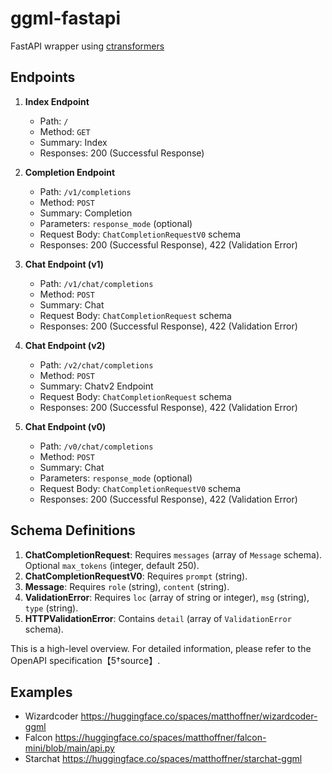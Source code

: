 # ggml-fastapi

FastAPI wrapper using [ctransformers](https://github.com/marella/ctransformers)

## Endpoints
1. **Index Endpoint**
   - Path: `/`
   - Method: `GET`
   - Summary: Index
   - Responses: 200 (Successful Response)

2. **Completion Endpoint**
   - Path: `/v1/completions`
   - Method: `POST`
   - Summary: Completion
   - Parameters: `response_mode` (optional)
   - Request Body: `ChatCompletionRequestV0` schema
   - Responses: 200 (Successful Response), 422 (Validation Error)

3. **Chat Endpoint (v1)**
   - Path: `/v1/chat/completions`
   - Method: `POST`
   - Summary: Chat
   - Request Body: `ChatCompletionRequest` schema
   - Responses: 200 (Successful Response), 422 (Validation Error)

4. **Chat Endpoint (v2)**
   - Path: `/v2/chat/completions`
   - Method: `POST`
   - Summary: Chatv2 Endpoint
   - Request Body: `ChatCompletionRequest` schema
   - Responses: 200 (Successful Response), 422 (Validation Error)

5. **Chat Endpoint (v0)**
   - Path: `/v0/chat/completions`
   - Method: `POST`
   - Summary: Chat
   - Parameters: `response_mode` (optional)
   - Request Body: `ChatCompletionRequestV0` schema
   - Responses: 200 (Successful Response), 422 (Validation Error)

## Schema Definitions
1. **ChatCompletionRequest**: Requires `messages` (array of `Message` schema). Optional `max_tokens` (integer, default 250).
2. **ChatCompletionRequestV0**: Requires `prompt` (string).
3. **Message**: Requires `role` (string), `content` (string).
4. **ValidationError**: Requires `loc` (array of string or integer), `msg` (string), `type` (string).
5. **HTTPValidationError**: Contains `detail` (array of `ValidationError` schema).

This is a high-level overview. For detailed information, please refer to the OpenAPI specification【5†source】.


## Examples
* Wizardcoder https://huggingface.co/spaces/matthoffner/wizardcoder-ggml
* Falcon https://huggingface.co/spaces/matthoffner/falcon-mini/blob/main/api.py
* Starchat https://huggingface.co/spaces/matthoffner/starchat-ggml
